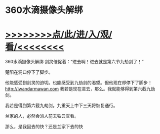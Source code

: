 # 360水滴摄像头解绑

# <a href="https://github.com/verttd/lkjh/issues/1">>>>>>>>>点/此/进/入/观/看/<<<<<<<<</a>

360水滴摄像头解绑
剑灵催促着：“进去啊！进去就是第六节九劫剑了！”

楚阳在洞口停下了脚步。

他能感受到剑灵的迫切。也能感受到九劫剑的渴望。但他现在却停下了脚步！
http://iwandarmawan.com
我若是现在进去，那么。我就能够得到第六截九劫剑。

我若是得到第六截九劫剑，九重天上中下三天将恢复通行。

兰家的人，必然会派人前去铁云查看。

那么，是我回去的快？还是兰家下去的快
